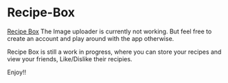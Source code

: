 # Recipe-Box

[Recipe Box](https://recipeboxrails.herokuapp.com)
The Image uploader is currently not working. But feel free to create an account and play around with the app otherwise.

Recipe Box is still a work in progress, where you can store your recipes and view your friends, Like/Dislike their recipies.

Enjoy!!